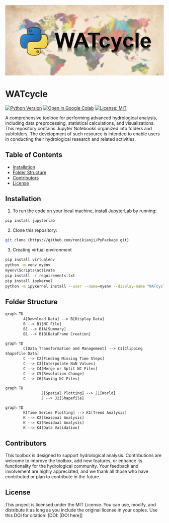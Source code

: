 ![Image: Python Logo](https://github.com/ronikianji/WATcycle/blob/5d731b06376360baad7d824a21a7ce91fd338602/assets/Cover%20Image.jpg)
# WATcycle

[![Python Version](https://img.shields.io/badge/python-3.8-blue)](https://www.python.org/downloads/release/python-380/)
[![Open in Google Colab](https://colab.research.google.com/assets/colab-badge.svg)](https://colab.research.google.com/github/ronikianji/PyPackage)
[![License: MIT](https://img.shields.io/badge/License-MIT-yellow.svg)](https://github.com/ronikianji/WATcycle/blob/1338c4fb71dde76a90d6fe632918d0dcc35b1b5c/LICENSE)

A comprehensive toolbox for performing advanced hydrological analysis, including data preprocessing, statistical calculations, and visualizations. 
This repository contains Jupyter Notebooks organized into folders and subfolders. The development of such resource is intended to enable users in conducting
their hydrological research and related activities.

## Table of Contents
- [Installation](#installation)
- [Folder Structure](#folder-structure)
- [Contributors](#contributors)
- [License](#license)

## Installation
1. To run the code on your local machine, install JupyterLab by running:
```bash
pip install jupyterlab
```
2. Clone this repository: 
```bash
git clone (https://github.com/ronikianji/PyPackage.git)
```
3. Creating virtual environment
```bash
pip install virtualenv
python -m venv myenv
myenv\Scripts\activate 
pip install -r requirements.txt
pip install ipykernel
python -m ipykernel install --user --name=myenv --display-name "WATcycle"
```

## Folder Structure
```mermaid
graph TD
        A[Download Data] --> B[Display Data]
        B --> B1[NC File]
        B1 --> B1A[Summary]
        B1 --> B1B[DataFrame Creation]
```
```mermaid
graph TD
        C[Data Transformation and Management] --> C1[Clipping Shapefile Data]
        C --> C2[Finding Missing Time Steps]
        C --> C3[Interpolate NaN Values]
        C --> C4[Merge or Split NC Files]
        C --> C5[Resolution Change]
        C --> C6[Saving NC Files]
```
```mermaid
graph TD
                J[Spatial Plotting] --> J1[World]
                J --> J2[Shapefile]
```
```mermaid
graph TD
        K[Time Series Plotting] --> K1[Trend Analysis]
        K --> K2[Seasonal Analysis]
        K --> K3[Residual Analysis]
        K --> K4[Data Validation]
```

## Contributors
This toolbox is designed to support hydrological analysis. Contributions are welcome to improve the toolbox, add new features, or enhance its functionality for the hydrological community. 
Your feedback and involvement are highly appreciated, and we thank all those who have contributed or plan to contribute in the future.

## License
This project is licensed under the MIT License. You can use, modify, and distribute it as long as you include the original license in your copies. 
Use this DOI for citation: [DOI: [DOI here]]
